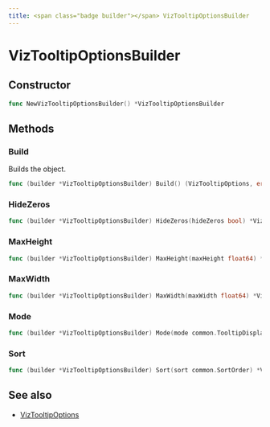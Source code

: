 ```yaml
---
title: <span class="badge builder"></span> VizTooltipOptionsBuilder
---
```

# <span class="badge builder"></span> VizTooltipOptionsBuilder

## Constructor

```go
func NewVizTooltipOptionsBuilder() *VizTooltipOptionsBuilder
```
## Methods

### <span class="badge object-method"></span> Build

Builds the object.

```go
func (builder *VizTooltipOptionsBuilder) Build() (VizTooltipOptions, error)
```

### <span class="badge object-method"></span> HideZeros

```go
func (builder *VizTooltipOptionsBuilder) HideZeros(hideZeros bool) *VizTooltipOptionsBuilder
```

### <span class="badge object-method"></span> MaxHeight

```go
func (builder *VizTooltipOptionsBuilder) MaxHeight(maxHeight float64) *VizTooltipOptionsBuilder
```

### <span class="badge object-method"></span> MaxWidth

```go
func (builder *VizTooltipOptionsBuilder) MaxWidth(maxWidth float64) *VizTooltipOptionsBuilder
```

### <span class="badge object-method"></span> Mode

```go
func (builder *VizTooltipOptionsBuilder) Mode(mode common.TooltipDisplayMode) *VizTooltipOptionsBuilder
```

### <span class="badge object-method"></span> Sort

```go
func (builder *VizTooltipOptionsBuilder) Sort(sort common.SortOrder) *VizTooltipOptionsBuilder
```

## See also

 * <span class="badge object-type-struct"></span> [VizTooltipOptions](./object-VizTooltipOptions.md)
